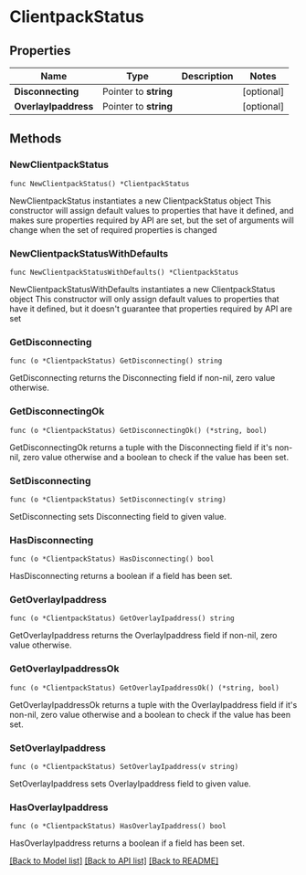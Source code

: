 # ClientpackStatus

## Properties

Name | Type | Description | Notes
------------ | ------------- | ------------- | -------------
**Disconnecting** | Pointer to **string** |  | [optional] 
**OverlayIpaddress** | Pointer to **string** |  | [optional] 

## Methods

### NewClientpackStatus

`func NewClientpackStatus() *ClientpackStatus`

NewClientpackStatus instantiates a new ClientpackStatus object
This constructor will assign default values to properties that have it defined,
and makes sure properties required by API are set, but the set of arguments
will change when the set of required properties is changed

### NewClientpackStatusWithDefaults

`func NewClientpackStatusWithDefaults() *ClientpackStatus`

NewClientpackStatusWithDefaults instantiates a new ClientpackStatus object
This constructor will only assign default values to properties that have it defined,
but it doesn't guarantee that properties required by API are set

### GetDisconnecting

`func (o *ClientpackStatus) GetDisconnecting() string`

GetDisconnecting returns the Disconnecting field if non-nil, zero value otherwise.

### GetDisconnectingOk

`func (o *ClientpackStatus) GetDisconnectingOk() (*string, bool)`

GetDisconnectingOk returns a tuple with the Disconnecting field if it's non-nil, zero value otherwise
and a boolean to check if the value has been set.

### SetDisconnecting

`func (o *ClientpackStatus) SetDisconnecting(v string)`

SetDisconnecting sets Disconnecting field to given value.

### HasDisconnecting

`func (o *ClientpackStatus) HasDisconnecting() bool`

HasDisconnecting returns a boolean if a field has been set.

### GetOverlayIpaddress

`func (o *ClientpackStatus) GetOverlayIpaddress() string`

GetOverlayIpaddress returns the OverlayIpaddress field if non-nil, zero value otherwise.

### GetOverlayIpaddressOk

`func (o *ClientpackStatus) GetOverlayIpaddressOk() (*string, bool)`

GetOverlayIpaddressOk returns a tuple with the OverlayIpaddress field if it's non-nil, zero value otherwise
and a boolean to check if the value has been set.

### SetOverlayIpaddress

`func (o *ClientpackStatus) SetOverlayIpaddress(v string)`

SetOverlayIpaddress sets OverlayIpaddress field to given value.

### HasOverlayIpaddress

`func (o *ClientpackStatus) HasOverlayIpaddress() bool`

HasOverlayIpaddress returns a boolean if a field has been set.


[[Back to Model list]](../README.md#documentation-for-models) [[Back to API list]](../README.md#documentation-for-api-endpoints) [[Back to README]](../README.md)


